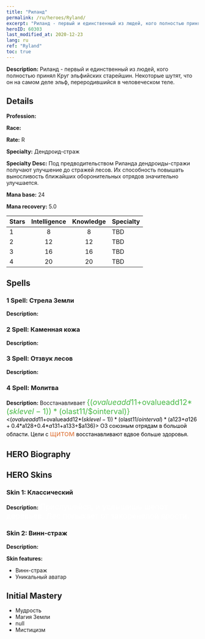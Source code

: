 ```yaml
---
title: "Риланд"
permalink: /ru/heroes/Ryland/
excerpt: "Риланд - первый и единственный из людей, кого полностью принял Круг эльфийских старейшин. Некоторые шутят, что он на самом деле эльф, переродившийся в человеческом теле."
heroID: 60303
last_modified_at: 2020-12-23
lang: ru
ref: "Ryland"
toc: true
---
```

 **Description:** Риланд - первый и единственный из людей, кого полностью принял Круг эльфийских старейшин. Некоторые шутят, что он на самом деле эльф, переродившийся в человеческом теле.
## Details
 **Profession:** 

 **Race:** 

 **Rate:** R

 **Specialty:** Дендроид-страж

 **Specialty Desc:** Под предводительством Риланда дендроиды-стражи получают улучшение до стражей лесов. Их способность повышать выносливость ближайших оборонительных отрядов значительно улучшается.

 **Mana base:** 24

 **Mana recovery:** 5.0


  | Stars   |  Intelligence  |    Knowledge   |      Specialty     |
  |---------|:---------------:|:---------------:|--------------------|
  |    1    | 8 | 8 | TBD |
  |    2    | 12 | 12 | TBD |
  |    3    | 16 | 16 | TBD |
  |    4    | 20 | 20 | TBD |

## Spells
### 1 Spell: Стрела Земли
 **Description:** 

### 2 Spell: Каменная кожа
 **Description:** 

### 3 Spell: Отзвук лесов
 **Description:** 

### 4 Spell: Молитва
 **Description:** Восстанавливает <span style="color: #48b946;font-size:20px">{($ovalueadd11+$ovalueadd12*($sklevel-1))*($olast11/$ointerval)}</span><span style="color: black"><($ovalueadd11+$ovalueadd12*($sklevel-1))*($olast11/$ointerval)*($a123+$a126+0.4*$a128+0.4*$a131+$a133+$a136)> ОЗ союзным отрядам в большой области. Цели с <span style="color: #e07c44;font-size:20px">щитом</span><span style="color: black"> восстанавливают вдвое больше здоровья.


## HERO Biography

## HERO Skins
### Skin 1: **Классический**

 **Description:** <span style="color: #ffffff;font-size:20px">Прислушайся, и услышишь шепот деревьев. Лес полыхает от закоренелой ярости. </span>


### Skin 2: **Винн-страж**

 **Description:** 

 **Skin features:** 

   - Винн-страж
   - Уникальный аватар


## Initial Mastery
   - Мудрость
   - Магия Земли
   - null
   - Мистицизм
